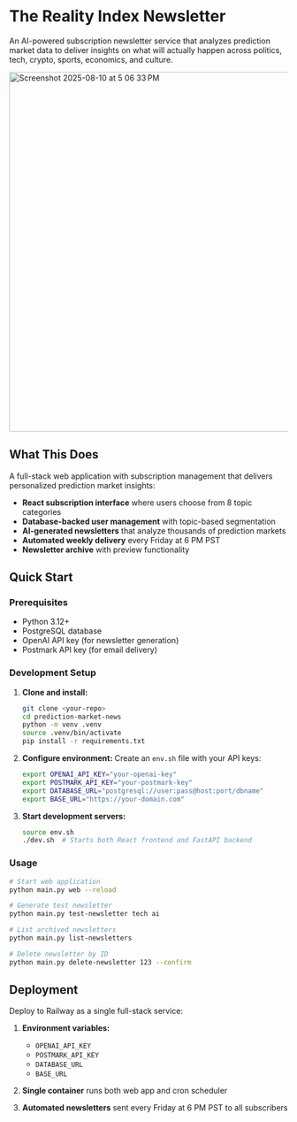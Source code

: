 # The Reality Index Newsletter

An AI-powered subscription newsletter service that analyzes prediction market data to deliver insights on what will actually happen across politics, tech, crypto, sports, economics, and culture.

<img width="902" height="650" alt="Screenshot 2025-08-10 at 5 06 33 PM" src="https://github.com/user-attachments/assets/7c1d3361-8dce-483a-a913-078f3aa0881e" />


## What This Does

A full-stack web application with subscription management that delivers personalized prediction market insights:

- **React subscription interface** where users choose from 8 topic categories
- **Database-backed user management** with topic-based segmentation
- **AI-generated newsletters** that analyze thousands of prediction markets
- **Automated weekly delivery** every Friday at 6 PM PST
- **Newsletter archive** with preview functionality

## Quick Start

### Prerequisites
- Python 3.12+
- PostgreSQL database
- OpenAI API key (for newsletter generation)
- Postmark API key (for email delivery)

### Development Setup

1. **Clone and install:**
   ```bash
   git clone <your-repo>
   cd prediction-market-news
   python -m venv .venv
   source .venv/bin/activate
   pip install -r requirements.txt
   ```

2. **Configure environment:**
   Create an `env.sh` file with your API keys:
   ```bash
   export OPENAI_API_KEY="your-openai-key"
   export POSTMARK_API_KEY="your-postmark-key"  
   export DATABASE_URL="postgresql://user:pass@host:port/dbname"
   export BASE_URL="https://your-domain.com"
   ```

3. **Start development servers:**
   ```bash
   source env.sh
   ./dev.sh  # Starts both React frontend and FastAPI backend
   ```

### Usage

```bash
# Start web application
python main.py web --reload

# Generate test newsletter
python main.py test-newsletter tech ai

# List archived newsletters
python main.py list-newsletters

# Delete newsletter by ID
python main.py delete-newsletter 123 --confirm
```

## Deployment

Deploy to Railway as a single full-stack service:

1. **Environment variables:**
   - `OPENAI_API_KEY`
   - `POSTMARK_API_KEY` 
   - `DATABASE_URL`
   - `BASE_URL`

2. **Single container** runs both web app and cron scheduler

3. **Automated newsletters** sent every Friday at 6 PM PST to all subscribers

